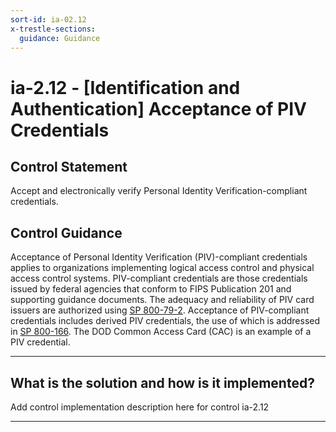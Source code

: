 ```yaml
---
sort-id: ia-02.12
x-trestle-sections:
  guidance: Guidance
---
```


# ia-2.12 - \[Identification and Authentication\] Acceptance of PIV Credentials

## Control Statement

Accept and electronically verify Personal Identity Verification-compliant credentials.

## Control Guidance

Acceptance of Personal Identity Verification (PIV)-compliant credentials applies to organizations implementing logical access control and physical access control systems. PIV-compliant credentials are those credentials issued by federal agencies that conform to FIPS Publication 201 and supporting guidance documents. The adequacy and reliability of PIV card issuers are authorized using [SP 800-79-2](#10963761-58fc-4b20-b3d6-b44a54daba03). Acceptance of PIV-compliant credentials includes derived PIV credentials, the use of which is addressed in [SP 800-166](#e8552d48-cf41-40aa-8b06-f45f7fb4706c). The DOD Common Access Card (CAC) is an example of a PIV credential.

______________________________________________________________________

## What is the solution and how is it implemented?

Add control implementation description here for control ia-2.12

______________________________________________________________________
